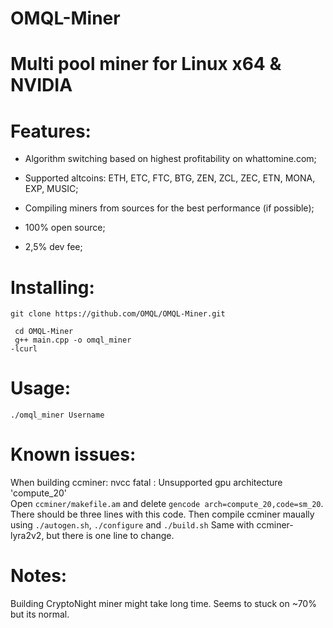 # OMQL-Miner
<h1>Multi pool miner for Linux x64 & NVIDIA</h1>
<h1>Features:</h1>

- Algorithm switching based on highest profitability on whattomine.com;

- Supported altcoins: ETH, ETC, FTC, BTG, ZEN, ZCL, ZEC, ETN, MONA, EXP, MUSIC;

- Compiling miners from sources for the best performance (if possible);

- 100% open source;

- 2,5% dev fee;

<h1>Installing:</h1>
 <code>git clone https://github.com/OMQL/OMQL-Miner.git</code>
 
 <code>  cd OMQL-Miner</code><br>
 <code> g++ main.cpp -o omql_miner -lcurl</code>
 <h1>
 Usage:</h1>
  <code>./omql_miner Username</code>
 
 
 <h1>Known issues:  </h1>
 When building ccminer:
 nvcc fatal : Unsupported gpu architecture 'compute_20' <br>
 Open <code>ccminer/makefile.am</code> and delete <code>gencode arch=compute_20,code=sm_20</code>. There should be three lines with this code. Then compile ccminer maually using <code>./autogen.sh</code>, <code>./configure</code> and <code>./build.sh</code>
 Same with ccminer-lyra2v2, but there is one line to change.

<h1>Notes:</h1>
Building CryptoNight miner might take long time. Seems to stuck on ~70% but its normal.
